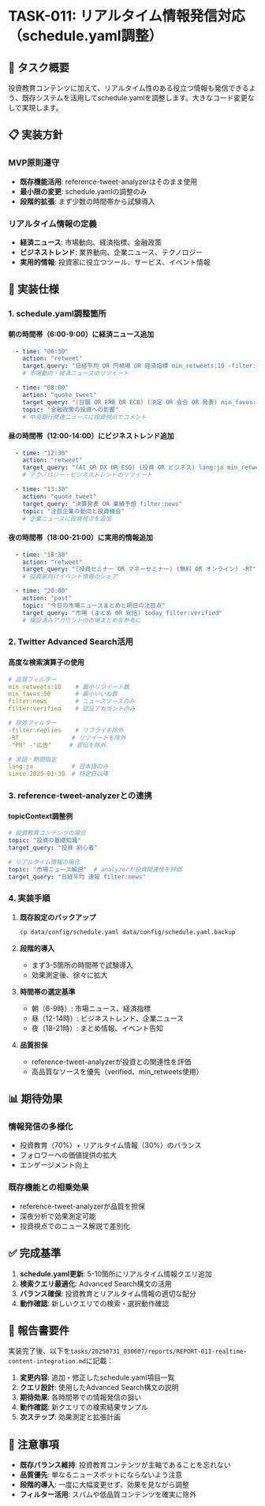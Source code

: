 # TASK-011: リアルタイム情報発信対応（schedule.yaml調整）

## 🎯 タスク概要

投資教育コンテンツに加えて、リアルタイム性のある役立つ情報も発信できるよう、既存システムを活用してschedule.yamlを調整します。大きなコード変更なしで実現します。

## 📋 実装方針

### MVP原則遵守
- **既存機能活用**: reference-tweet-analyzerはそのまま使用
- **最小限の変更**: schedule.yamlの調整のみ
- **段階的拡張**: まず少数の時間帯から試験導入

### リアルタイム情報の定義
- **経済ニュース**: 市場動向、経済指標、金融政策
- **ビジネストレンド**: 業界動向、企業ニュース、テクノロジー
- **実用的情報**: 投資家に役立つツール、サービス、イベント情報

## 🔧 実装仕様

### 1. schedule.yaml調整箇所

#### 朝の時間帯（6:00-9:00）に経済ニュース追加
```yaml
  - time: "06:30"
    action: "retweet"
    target_query: "日経平均 OR 円相場 OR 経済指標 min_retweets:10 -filter:replies"
    # 市場動向・経済ニュースのリツイート

  - time: "08:00"
    action: "quote_tweet"
    target_query: "(日銀 OR FRB OR ECB) (決定 OR 会合 OR 発表) min_faves:50"
    topic: "金融政策の投資への影響"
    # 中央銀行関連ニュースに投資視点でコメント
```

#### 昼の時間帯（12:00-14:00）にビジネストレンド追加
```yaml
  - time: "12:30"
    action: "retweet"
    target_query: "(AI OR DX OR ESG) (投資 OR ビジネス) lang:ja min_retweets:20"
    # テクノロジー・ビジネストレンドのリツイート

  - time: "13:30"
    action: "quote_tweet"
    target_query: "決算発表 OR 業績予想 filter:news"
    topic: "注目企業の動向と投資機会"
    # 企業ニュースに投資視点を追加
```

#### 夜の時間帯（18:00-21:00）に実用的情報追加
```yaml
  - time: "18:30"
    action: "retweet"
    target_query: "(投資セミナー OR マネーセミナー) (無料 OR オンライン) -RT"
    # 投資家向けイベント情報のシェア

  - time: "20:00"
    action: "post"
    topic: "今日の市場ニュースまとめと明日の注目点"
    target_query: "市場 (まとめ OR 総括) today filter:verified"
    # 検証済みアカウントの市場まとめを参考に
```

### 2. Twitter Advanced Search活用

#### 高度な検索演算子の使用
```yaml
# 品質フィルター
min_retweets:10    # 最小リツイート数
min_faves:50       # 最小いいね数
filter:news        # ニュースソースのみ
filter:verified    # 認証アカウントのみ

# 除外フィルター
-filter:replies    # リプライを除外
-RT               # リツイートを除外
-"PR" -"広告"     # 宣伝を除外

# 言語・期間指定
lang:ja           # 日本語のみ
since:2025-01-30  # 特定日以降
```

### 3. reference-tweet-analyzerとの連携

#### topicContext調整例
```yaml
# 投資教育コンテンツの場合
topic: "投資の基礎知識"
target_query: "投資 初心者"

# リアルタイム情報の場合
topic: "市場ニュース解説"  # analyzerが投資関連性を評価
target_query: "日経平均 速報 filter:news"
```

### 4. 実装手順

1. **既存設定のバックアップ**
   ```bash
   cp data/config/schedule.yaml data/config/schedule.yaml.backup
   ```

2. **段階的導入**
   - まず3-5箇所の時間帯で試験導入
   - 効果測定後、徐々に拡大

3. **時間帯の選定基準**
   - 朝（6-9時）: 市場ニュース、経済指標
   - 昼（12-14時）: ビジネストレンド、企業ニュース
   - 夜（18-21時）: まとめ情報、イベント告知

4. **品質担保**
   - reference-tweet-analyzerが投資との関連性を評価
   - 高品質なソースを優先（verified、min_retweets使用）

## 📊 期待効果

### 情報発信の多様化
- 投資教育（70%）+ リアルタイム情報（30%）のバランス
- フォロワーへの価値提供の拡大
- エンゲージメント向上

### 既存機能との相乗効果
- reference-tweet-analyzerが品質を担保
- 深夜分析で効果測定可能
- 投資視点でのニュース解説で差別化

## ✅ 完成基準

1. **schedule.yaml更新**: 5-10箇所にリアルタイム情報クエリ追加
2. **検索クエリ最適化**: Advanced Search構文の活用
3. **バランス確保**: 投資教育とリアルタイム情報の適切な配分
4. **動作確認**: 新しいクエリでの検索・選択動作確認

## 📄 報告書要件

実装完了後、以下を`tasks/20250731_030607/reports/REPORT-011-realtime-content-integration.md`に記載：

1. **変更内容**: 追加・修正したschedule.yaml項目一覧
2. **クエリ設計**: 使用したAdvanced Search構文の説明
3. **期待効果**: 各時間帯での情報発信の狙い
4. **動作確認**: 新クエリでの検索結果サンプル
5. **次ステップ**: 効果測定と拡張計画

## 🚨 注意事項

- **既存バランス維持**: 投資教育コンテンツが主軸であることを忘れない
- **品質優先**: 単なるニュースボットにならないよう注意
- **段階的導入**: 一度に大幅変更せず、効果を見ながら調整
- **フィルター活用**: スパムや低品質コンテンツを確実に除外